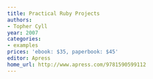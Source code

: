 ```yaml
---
title: Practical Ruby Projects
authors:
- Topher Cyll
year: 2007
categories:
- examples
prices: 'ebook: $35, paperbook: $45'
editor: Apress
home_url: http://www.apress.com/9781590599112
---
```


